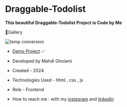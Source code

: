 # Draggable-Todolist

**This beautiful Draggable-Todolist Project is Code by Me**


📸Gallery

![temp conversion](https://github.com/user-attachments/assets/db31abdb-edee-4d2a-98bd-e867b4b71b15)

- [Demo Project]() ✅

- Developed by Mahdi Gholami

- Created - 2024

- Technologies Used - Html , css , js

- Role - Frontend

- How to reach me : with my [instagram](https://www.instagram.com/mahdi_gholami_web) and [linkedin](https://www.linkedin.com/in/mahdi-gholami-developer)
